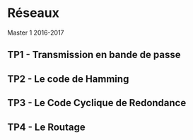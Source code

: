 # Réseaux

Master 1 2016-2017

## TP1 - Transmission en bande de passe
## TP2 - Le code de Hamming
## TP3 - Le Code Cyclique de Redondance
## TP4 - Le Routage
